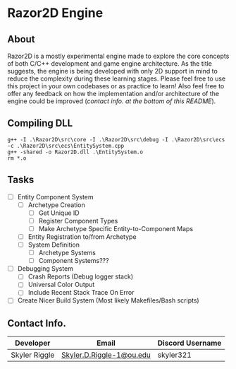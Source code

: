 # Razor2D Engine

## About

Razor2D is a mostly experimental engine made to explore the core concepts of both C/C++ development and game engine architecture. As the title suggests, the engine is being developed with only 2D support in mind to reduce the complexity during these learning stages. Please feel free to use this project in your own codebases or as practice to learn! Also feel free to offer any feedback on how the implementation and/or architecture of the engine could be improved (_contact info. at the bottom of this README_).

## Compiling DLL

```command
g++ -I .\Razor2D\src\core -I .\Razor2D\src\debug -I .\Razor2D\src\ecs -c .\Razor2D\src\ecs\EntitySystem.cpp
g++ -shared -o Razor2D.dll .\EntitySystem.o
rm *.o
```

## Tasks

- [ ] Entity Component System
    - [ ] Archetype Creation
        - [ ] Get Unique ID
        - [ ] Register Component Types
        - [ ] Make Archetype Specific Entity-to-Component Maps
    - [ ] Entity Registration to/from Archetype
    - [ ] System Definition
        - [ ] Archetype Systems
        - [ ] Component Systems???
- [ ] Debugging System
    - [ ] Crash Reports (Debug logger stack)
    - [ ] Universal Color Output
    - [ ] Include Recent Stack Trace On Error
- [ ] Create Nicer Build System (Most likely Makefiles/Bash scripts)

## Contact Info.

| Developer | Email | Discord Username |
| --------- | ----- | ---------------- |
| Skyler Riggle | Skyler.D.Riggle-1@ou.edu | skyler321 |